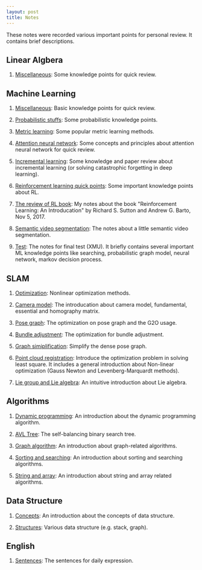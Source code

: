```yaml
---
layout: post
title: Notes
---
```

These notes were recorded various important points for personal review. It contains brief descriptions.

## Linear Algbera

1. [Miscellaneous](linear_algebra/miscellaneous): Some knowledge points for quick review.


## Machine Learning

1. [Miscellaneous](machine_learning/miscellaneous): Basic knowledge points for quick review.

2. [Probabilistic stuffs](machine_learning/probabilistic_stuffs): Some probabilistic knowledge points.

3. [Metric learning](machine_learning/metric_learning): Some popular metric learning methods.

4. [Attention neural network](machine_learning/attention_neural_network): Some concepts and principles about attention neural network for quick review.

5. [Incremental learning](machine_learning/incremental_learning): Some knowledge and paper review about incremental learning (or solving catastrophic forgetting in deep learning).

6. [Reinforcement learning quick points](machine_learning/reinforcement_learning_points): Some important knowledge points about RL.

7. [The review of RL book](machine_learning/reinforcement_learning_book): My notes about the book "Reinforcement Learning: An Introducation" by Richard S. Sutton and Andrew G. Barto, Nov 5, 2017.

8. [Semantic video segmentation](machine_learning/semantic_video_segmentation): The notes about a little semantic video segmentation.

9. [Test](machine_learning/test): The notes for final test (XMU). It briefly contains several important ML knowledge points like searching, probabilistic graph model, neural network, markov decision process.

## SLAM

1. [Optimization](slam/optimization): Nonlinear optimization methods.

2. [Camera model](slam/camera_model): The introducation about camera model, fundamental, essential and homography matrix.

2. [Pose graph](slam/pose_graph): The optimization on pose graph and the G2O usage.

3. [Bundle adjustment](slam/bundle_adjustment): The optimization for bundle adjustment.

4. [Graph simiplification](slam/graph_simplification): Simplify the dense pose graph.

5. [Point cloud registration](slam/registration_opt): Introduce the optimization problem in solving least square. It includes a general introduction about Non-linear optimization (Gauss Newton and Levenberg-Marquardt methods).

6. [Lie group and Lie algebra](slam/lie_algebra): An intuitive introduction about Lie algebra.



## Algorithms

1. [Dynamic programming](algorithm/dp/): An introduction about the dynamic programming algorithm. 

2. [AVL Tree](algorithm/avl_tree/): The self-balancing binary search tree. 

2. [Graph algorithm](algorithm/graph_algorithm/): An introduction about graph-related algorithms.

3. [Sorting and searching](algorithm/sorting_and_searching/): An introduction about sorting and searching algorithms.

4. [String and array](algorithm/string_and_array/): An introduction about string and array related algorithms.


## Data Structure

1. [Concepts](data_structure/concepts/): An introduction about the concepts of data structure.
 
1. [Structures](data_structure/structures/): Various data structure (e.g. stack, graph). 


## English

1. [Sentences](english/words/): The sentences for daily expression.
